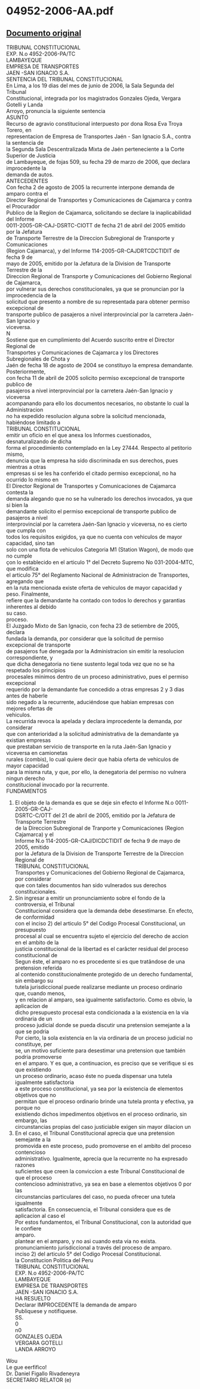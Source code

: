 
04952-2006-AA.pdf
=================
  
[Documento original](https://tc.gob.pe/jurisprudencia/2006/04952-2006-AA.pdf)  
---  
TRIBUNAL CONSTITUCIONAL  
EXP. N.o 4952-2006-PA/TC  
LAMBAYEQUE  
EMPRESA DE TRANSPORTES  
JAEN -SAN IGNACIO S.A.  
SENTENCIA DEL TRIBUNAL CONSTITUCIONAL  
En Lima, a los 19 dias del mes de junio de 2006, la Sala Segunda del Tribunal  
Constitucional, integrada por los magistrados Gonzales Ojeda, Vergara Gotelli y Landa  
Arroyo, pronuncia la siguiente sentencia  
ASUNTO  
Recurso de agravio constitucional interpuesto por dona Rosa Eva Troya Torero, en  
representacion de Empresa de Transportes Jaén - San Ignacio S.A., contra la sentencia de  
la Segunda Sala Descentralizada Mixta de Jaén perteneciente a la Corte Superior de Justicia  
de Lambayeque, de fojas 509, su fecha 29 de marzo de 2006, que declara improcedente la  
demanda de autos.  
ANTECEDENTES  
Con fecha 2 de agosto de 2005 la recurrente interpone demanda de amparo contra el  
Director Regional de Transportes y Comunicaciones de Cajamarca y contra el Procurador  
Publico de la Region de Cajamarca, solicitando se declare la inaplicabilidad del Informe  
0011-2005-GR-CAJ-DSRTC-CIOTT de fecha 21 de abril del 2005 emitido por la Jefatura  
de Transporte Terrestre de la Direccion Subregional de Transporte y Comunicaciones  
(Region Cajamarca), y del Informe 114-2005-GR-CAJDRTCDCTIDIT de fecha 9 de  
mayo de 2005, emitido por la Jefatura de la Division de Transporte Terrestre de la  
Direccion Regional de Transporte y Comunicaciones del Gobierno Regional de Cajamarca,  
por vulnerar sus derechos constitucionales, ya que se pronuncian por la improcedencia de la  
solicitud que presento a nombre de su representada para obtener permiso excepcional de  
transporte publico de pasajeros a nivel interprovincial por la carretera Jaén-San Ignacio y  
viceversa.  
N  
Sostiene que en cumplimiento del Acuerdo suscrito entre el Director Regional de  
Transportes y Comunicaciones de Cajamarca y los Directores Subregionales de Chota y  
Jaén de fecha 18 de agosto de 2004 se constituyo la empresa demandante. Posteriormente,  
con fecha 11 de abril de 2005 solicito permiso excepcional de transporte publico de  
pasajeros a nivel interprovincial por la carretera Jaén-San Ignacio y viceversa  
acompanando para ello los documentos necesarios, no obstante lo cual la Administracion  
no ha expedido resolucion alguna sobre la solicitud mencionada, habiéndose limitado a  
TRIBUNAL CONSTITUCIONAL  
emitir un oficio en el que anexa los Informes cuestionados, desnaturalizando de dicha  
forma el procedimiento contemplado en la Ley 27444. Respecto al petitorio mismo,  
denuncia que la empresa ha sido discriminada en sus derechos, pues mientras a otras  
empresas si se les ha conferido el citado permiso excepcional, no ha ocurrido lo mismo en  
El Director Regional de Transportes y Comunicaciones de Cajamarca contesta la  
demanda alegando que no se ha vulnerado los derechos invocados, ya que si bien la  
demandante solicito el permiso excepcional de transporte publico de pasajeros a nivel  
interprovincial por la carretera Jaén-San Ignacio y viceversa, no es cierto que cumpla con  
todos los requisitos exigidos, ya que no cuenta con vehiculos de mayor capacidad, sino tan  
solo con una flota de vehiculos Categoria M1 (Station Wagon), de modo que no cumple  
çon lo establecido en el articulo 1° del Decreto Supremo No 031-2004-MTC, que modifica  
el articulo 75° del Reglamento Nacional de Administracion de Transportes, agregando que  
en la ruta mencionada existe oferta de vehiculos de mayor capacidad y peso. Finalmente,  
refiere que la demandante ha contado con todos lo derechos y garantias inherentes al debido  
su caso.  
proceso.  
El Juzgado Mixto de San Ignacio, con fecha 23 de setiembre de 2005, declara  
fundada la demanda, por considerar que la solicitud de permiso excepcional de transporte  
de pasajeros fue denegada por la Administracion sin emitir la resolucion correspondiente, y  
que dicha denegatoria no tiene sustento legal toda vez que no se ha respetado los principios  
procesales minimos dentro de un proceso administrativo, pues el permiso excepcional  
requerido por la demandante fue concedido a otras empresas 2 y 3 dias antes de haberle  
sido negado a la recurrente, aduciéndose que habian empresas con mejores ofertas de  
vehiculos.  
La recurrida revoca la apelada y declara improcedente la demanda, por considerar  
que con anterioridad a la solicitud administrativa de la demandante ya existian empresas  
que prestaban servicio de transporte en la ruta Jaén-San Ignacio y viceversa en camionetas  
rurales (combis), lo cual quiere decir que habia oferta de vehiculos de mayor capacidad  
para la misma ruta, y que, por ello, la denegatoria del permiso no vulnera ningun derecho  
constitucional invocado por la recurrente.  
FUNDAMENTOS  
1. El objeto de la demanda es que se deje sin efecto el Informe N.o 0011-2005-GR-CAJ-  
DSRTC-C/OTT del 21 de abril de 2005, emitido por la Jefatura de Transporte Terrestre  
de la Direccion Subregional de Tranporte y Comunicaciones (Region Cajamarca) y el  
Informe N.o 114-2005-GR-CAJ/DICDCTIDIT de fecha 9 de mayo de 2005, emitido  
por la Jefatura de la Division de Transporte Terrestre de la Direccion Regional de  
TRIBUNAL CONSTITUCIONAL  
Transportes y Comunicaciones del Gobierno Regional de Cajamarca, por considerar  
que con tales documentos han sido vulnerados sus derechos constitucionales.  
2. Sin ingresar a emitir un pronunciamiento sobre el fondo de la controversia, el Tribunal  
Constitucional considera que la demanda debe desestimarse. En efecto, de conformidad  
con el inciso 2) del articulo 5° del Codigo Procesal Constitucional, un presupuesto  
procesal al cual se encuentra sujeto el ejercicio del derecho de accion en el ambito de la  
justicia constitucional de la libertad es el carâcter residual del proceso constitucional de  
Segun éste, el amparo no es procedente si es que tratândose de una pretension referida  
al contenido constitucionalmente protegido de un derecho fundamental, sin embargo su  
tutela jurisdiccional puede realizarse mediante un proceso ordinario que, cuando menos,  
y en relacion al amparo, sea igualmente satisfactorio. Como es obvio, la aplicacion de  
dicho presupuesto procesal esta condicionada a la existencia en la via ordinaria de un  
proceso judicial donde se pueda discutir una pretension semejante a la que se podria  
Por cierto, la sola existencia en la via ordinaria de un proceso judicial no constituye, per  
se, un motivo suficiente para desestimar una pretension que también podria promoverse  
en el amparo. Y es que, a continuacion, es preciso que se verifique si es que existiendo  
un proceso ordinario, acaso éste no pueda dispensar una tutela igualmente satisfactoria  
a este proceso constitucional, ya sea por la existencia de elementos objetivos que no  
permitan que el proceso ordinario brinde una tutela pronta y efectiva, ya porque no  
existiendo dichos impedimentos objetivos en el proceso ordinario, sin embargo, las  
circunstancias propias del caso justiciable exigen sin mayor dilacion un  
3. En el caso, el Tribunal Constitucional aprecia que una pretension semejante a la  
promovida en este proceso, pudo promoverse en el ambito del proceso contencioso  
administrativo. Igualmente, aprecia que la recurrente no ha expresado razones  
suficientes que creen la conviccion a este Tribunal Constitucional de que el proceso  
contencioso administrativo, ya sea en base a elementos objetivos 0 por las  
circunstancias particulares del caso, no pueda ofrecer una tutela igualmente  
satisfactoria. En consecuencia, el Tribunal considera que es de aplicacion al caso el  
Por estos fundamentos, el Tribunal Constitucional, con la autoridad que le confiere  
amparo.  
plantear en el amparo, y no asi cuando esta via no exista.  
pronunciamiento jurisdiccional a través del proceso de amparo.  
inciso 2) del articulo 5° del Codigo Procesal Constitucional.  
la Constitucion Politica del Peru  
TRIBUNAL CONSTITUCIONAL  
EXP. N.o 4952-2006-PA/TC  
LAMBAYEQUE  
EMPRESA DE TRANSPORTES  
JAEN -SAN IGNACIO S.A.  
HA RESUELTO  
Declarar IMPROCEDENTE la demanda de amparo  
Publiquese y notifiquese.  
SS.  
0  
n0  
GONZALES OJEDA  
VERGARA GOTELLI  
LANDA ARROYO  
  
Wou  
Le gue eerfifico!  
Dr. Daniel Figallo Rivadeneyra  
SECRETARIO RELATOR (e)